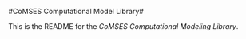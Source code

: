 #CoMSES Computational Model Library#

This is the README for the _CoMSES Computational Modeling Library_.
